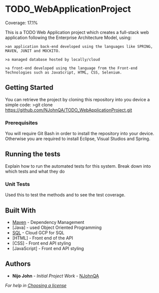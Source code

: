 # TODO_WebApplicationProject
Coverage: 17.1%

This is a TODO Web Application project which creates a full-stack web application following the Enterprise Architecture Model, using:

	>an application back-end developed using the languages like SPRING, MAVEN, JUNIT and MOCKITO.
	
	>a managed database hosted by locally/cloud
	
	>a front-end developed using the language from the Front-end Technologies such as JavaScript, HTML, CSS, Selenium.
	

## Getting Started

You can retrieve the project by cloning this repository into you device a simple code:
	>git clone https://github.com/NJohnQA/TODO_WebApplicationProject.git

### Prerequisites

You will require Git Bash in order to install the repository into your device. Otherwise you are required to install Eclipse, Visual Studios and Spring.

## Running the tests

Explain how to run the automated tests for this system. Break down into which tests and what they do

### Unit Tests 

Used this to test the methods and to see the test coverage.



## Built With

* [Maven](https://maven.apache.org/) - Dependency Management
* [Java] - used Object Oriented Programming
* [SQL](https://cloud.google.com/) - Cloud GCP for SQL
* [HTML] - Front end of the API
* [CSS] - Front end API styling
* [JavaScript] - Front end API styling

## Authors

* **Nijo John** - *Initial Project Work* - [NJohnQA](https://github.com/NJohnQA)

*For help in [Choosing a license](https://choosealicense.com/)*
